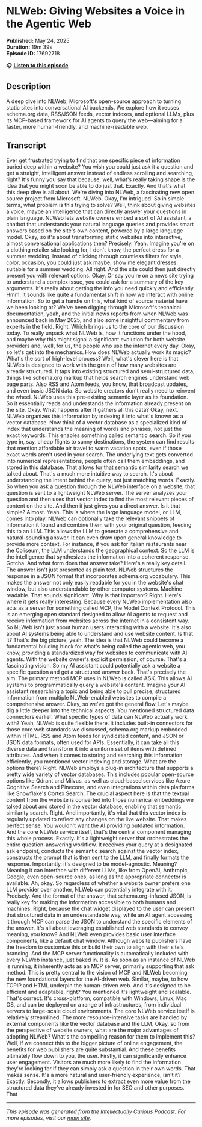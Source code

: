 # NLWeb: Giving Websites a Voice in the Agentic Web

**Published:** May 24, 2025  
**Duration:** 19m 39s  
**Episode ID:** 17692718

🎧 **[Listen to this episode](https://intellectuallycurious.buzzsprout.com/2529712/episodes/17692718-nlweb-giving-websites-a-voice-in-the-agentic-web)**

## Description

A deep dive into NLWeb, Microsoft's open-source approach to turning static sites into conversational AI backends. We explore how it reuses schema.org data, RSS/JSON feeds, vector indexes, and optional LLMs, plus its MCP-based framework for AI agents to query the web—aiming for a faster, more human-friendly, and machine-readable web.

## Transcript

Ever get frustrated trying to find that one specific piece of information buried deep within a website? You wish you could just ask it a question and get a straight, intelligent answer instead of endless scrolling and searching, right? It's funny you say that because, well, what's really taking shape is the idea that you might soon be able to do just that. Exactly. And that's what this deep dive is all about. We're diving into NLWeb, a fascinating new open source project from Microsoft. NLWeb. Okay, I'm intrigued. So in simple terms, what problem is this trying to solve? Well, think about giving websites a voice, maybe an intelligence that can directly answer your questions in plain language. NLWeb lets website owners embed a sort of AI assistant, a chatbot that understands your natural language queries and provides smart answers based on the site's own content, powered by a large language model. Okay, so it's about transforming static websites into interactive, almost conversational applications then? Precisely. Yeah. Imagine you're on a clothing retailer site looking for, I don't know, the perfect dress for a summer wedding. Instead of clicking through countless filters for style, color, occasion, you could just ask maybe, show me elegant dresses suitable for a summer wedding. All right. And the site could then just directly present you with relevant options. Okay. Or say you're on a news site trying to understand a complex issue, you could ask for a summary of the key arguments. It's really about getting the info you need quickly and efficiently. Hmm. It sounds like quite a fundamental shift in how we interact with online information. So to get a handle on this, what kind of source material have we been looking at? We've been digging through Microsoft's technical documentation, yeah, and the initial news reports from when NLWeb was announced back in May 2025, and also some insightful commentary from experts in the field. Right. Which brings us to the core of our discussion today. To really unpack what NLWeb is, how it functions under the hood, and maybe why this might signal a significant evolution for both website providers and, well, for us, the people who use the internet every day. Okay, so let's get into the mechanics. How does NLWeb actually work its magic? What's the sort of high-level process? Well, what's clever here is that NLWeb is designed to work with the grain of how many websites are already structured. It taps into existing structured and semi-structured data, things like schema.org markup that helps search engines understand web page parts. Also RSS and Atom feeds, you know, that broadcast updates, and even basic JSON data. So website creators don't really need to reinvent the wheel. NLWeb uses this pre-existing semantic layer as its foundation. So it essentially reads and understands the information already present on the site. Okay. What happens after it gathers all this data? Okay, next. NLWeb organizes this information by indexing it into what's known as a vector database. Now think of a vector database as a specialized kind of index that understands the meaning of words and phrases, not just the exact keywords. This enables something called semantic search. So if you type in, say, cheap flights to sunny destinations, the system can find results that mention affordable air travel to warm vacation spots, even if those exact words aren't used in your search. The underlying text gets converted into numerical representations, people often call them embeddings, and stored in this database. That allows for that semantic similarity search we talked about. That's a much more intuitive way to search. It's about understanding the intent behind the query, not just matching words. Exactly. So when you ask a question through the NLWeb interface on a website, that question is sent to a lightweight NLWeb server. The server analyzes your question and then uses that vector index to find the most relevant pieces of content on the site. And then it just gives you a direct answer. Is it that simple? Almost. Yeah. This is where the large language model, or LLM, comes into play. NLWeb can optionally take the relevant snippets of information it found and combine them with your original question, feeding this to an LLM. This allows the LLM to generate a comprehensive and natural-sounding answer. It can even draw upon general knowledge to provide more context. For instance, if you ask for Italian restaurants near the Coliseum, the LLM understands the geographical context. So the LLM is the intelligence that synthesizes the information into a coherent response. Gotcha. And what form does that answer take? Here's a really key detail. The answer isn't just presented as plain text. NLWeb structures the response in a JSON format that incorporates schema.org vocabulary. This makes the answer not only easily readable for you in the website's chat window, but also understandable by other computer systems. Machine readable. That sounds significant. Why is that important? Right. Here's where it gets really interesting. Because every NLWeb implementation also acts as a server for something called MCP, the Model Context Protocol. This is an emerging open standard designed to allow AI agents to request and receive information from websites across the internet in a consistent way. So NLWeb isn't just about human users interacting with a website. It's also about AI systems being able to understand and use website content. Is that it? That's the big picture, yeah. The idea is that NLWeb could become a fundamental building block for what's being called the agentic web, you know, providing a standardized way for websites to communicate with AI agents. With the website owner's explicit permission, of course. That's a fascinating vision. So my AI assistant could potentially ask a website a specific question and get a structured answer back. That's precisely the aim. The primary method MCP uses in NLWeb is called ASK. This allows AI systems to programmatically query a website's content. Imagine your AI assistant researching a topic and being able to pull precise, structured information from multiple NLWeb-enabled websites to compile a comprehensive answer. Okay, so we've got the general flow. Let's maybe dig a little deeper into the technical aspects. You mentioned structured data connectors earlier. What specific types of data can NLWeb actually work with? Yeah, NLWeb is quite flexible there. It includes built-in connectors for those core web standards we discussed, schema.org markup embedded within HTML, RSS and Atom feeds for syndicated content, and JSON or JSON data formats, often used for APIs. Essentially, it can take all this diverse data and transform it into a uniform set of items with defined attributes. And when it comes to storing and searching this information efficiently, you mentioned vector indexing and storage. What are the options there? Right. NLWeb employs a plug-in architecture that supports a pretty wide variety of vector databases. This includes popular open-source options like Qdrant and Milvus, as well as cloud-based services like Azure Cognitive Search and Pinecone, and even integrations within data platforms like Snowflake's Cortex Search. The crucial aspect here is that the textual content from the website is converted into those numerical embeddings we talked about and stored in the vector database, enabling that semantic similarity search. Right. And importantly, it's vital that this vector index is regularly updated to reflect any changes on the live website. That makes perfect sense. You wouldn't want the AI providing outdated information. And the core NLWeb service itself, that's the central component managing this whole process. Exactly. It's a lightweight server that orchestrates the entire question-answering workflow. It receives your query at a designated ask endpoint, conducts the semantic search against the vector index, constructs the prompt that is then sent to the LLM, and finally formats the response. Importantly, it's designed to be model-agnostic. Meaning? Meaning it can interface with different LLMs, like from OpenAI, Anthropic, Google, even open-source ones, as long as the appropriate connector is available. Ah, okay. So regardless of whether a website owner prefers one LLM provider over another, NLWeb can potentially integrate with it. Precisely. And the format of the answer, that schema.org-infused JSON, is really key for making the information accessible to both humans and machines. Right, because the chat widget displayed to the user can present that structured data in an understandable way, while an AI agent accessing it through MCP can parse the JSON to understand the specific elements of the answer. It's all about leveraging established web standards to convey meaning, you know? And NLWeb even provides basic user interface components, like a default chat window. Although website publishers have the freedom to customize this or build their own to align with their site's branding. And the MCP server functionality is automatically included with every NLWeb instance, just baked in. It is. As soon as an instance of NLWeb is running, it inherently acts as an MCP server, primarily supporting that ask method. This is pretty central to the vision of MCP and NLWeb becoming the new foundational layers for the AI-driven web. Similar, maybe, to how TCPIP and HTML underpin the human-driven web. And it's designed to be efficient and adaptable, right? You mentioned it's lightweight and scalable. That's correct. It's cross-platform, compatible with Windows, Linux, Mac OS, and can be deployed on a range of infrastructures, from individual servers to large-scale cloud environments. The core NLWeb service itself is relatively streamlined. The more resource-intensive tasks are handled by external components like the vector database and the LLM. Okay, so from the perspective of website owners, what are the major advantages of adopting NLWeb? What's the compelling reason for them to implement this? Well, if we connect this to the bigger picture of online engagement, the benefits for web publishers are quite substantial. And these benefits ultimately flow down to you, the user. Firstly, it can significantly enhance user engagement. Visitors are much more likely to find the information they're looking for if they can simply ask a question in their own words. That makes sense. It's a more natural and user-friendly experience, isn't it? Exactly. Secondly, it allows publishers to extract even more value from the structured data they've already invested in for SEO and other purposes. That

---
*This episode was generated from the Intellectually Curious Podcast. For more episodes, visit our [main site](https://intellectuallycurious.buzzsprout.com).*
